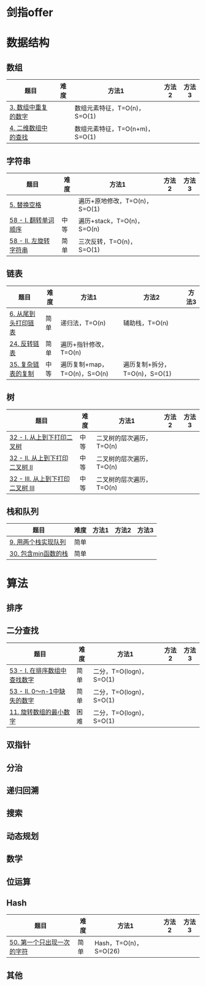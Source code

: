 # 剑指offer

# 数据结构
## 数组
题目|难度|方法1|方法2|方法3
---|---|---|---|---
[3. 数组中重复的数字](3.cpp)||数组元素特征，T=O(n)，S=O(1)
[4. 二维数组中的查找](4.cpp)||数组元素特征，T=O(n+m)，S=O(1)

## 字符串
题目|难度|方法1|方法2|方法3
---|---|---|---|---
[5. 替换空格](5.cpp)||遍历+原地修改，T=O(n)，S=O(1)
[58 - I. 翻转单词顺序](58_1.cpp)|中等|遍历+stack，T=O(n)，S=O(n)
[58 - II. 左旋转字符串](58_2.cpp)|简单|三次反转，T=O(n)，S=O(1)

## 链表
题目|难度|方法1|方法2|方法3
---|---|---|---|---
[6. 从尾到头打印链表](6.cpp)|简单|递归法，T=O(n)|辅助栈，T=O(n)
[24. 反转链表](24.cpp)|简单|遍历+指针修改，T=O(n)
[35. 复杂链表的复制](35.cpp)|中等|遍历复制+map，T=O(n)，S=O(n)|遍历复制+拆分，T=O(n)，S=O(1)

## 树
题目|难度|方法1|方法2|方法3
---|---|---|---|---
[32 - I. 从上到下打印二叉树](32_1.cpp)|中等|二叉树的层次遍历，T=O(n)
[32 - II. 从上到下打印二叉树 II](32_2.cpp)|中等|二叉树的层次遍历，T=O(n)
[32 - III. 从上到下打印二叉树 III](32_3.cpp)|中等|二叉树的层次遍历，T=O(n)

## 栈和队列
题目|难度|方法1|方法2|方法3
---|---|---|---|---
[9. 用两个栈实现队列](9.cpp)|简单
[30. 包含min函数的栈](30.cpp)|简单

# 算法
## 排序
## 二分查找
题目|难度|方法1|方法2|方法3
---|---|---|---|---
[53 - I. 在排序数组中查找数字](53_1.cpp)|简单|二分，T=O(logn)，S=O(1)
[53 - II. 0～n-1中缺失的数字](53_2.cpp)|简单|二分，T=O(logn)，S=O(1)
[11. 旋转数组的最小数字](11.cpp)|困难|二分，T=O(logn)，S=O(1)

## 双指针
## 分治
## 递归回溯
## 搜索
## 动态规划
## 数学
## 位运算
## Hash
题目|难度|方法1|方法2|方法3
---|---|---|---|---
[50. 第一个只出现一次的字符](50.cpp)|简单|Hash，T=O(n)，S=O(26)

## 其他


